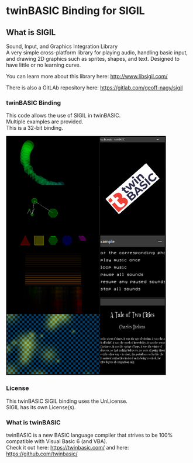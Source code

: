 # twinBASIC Binding for SIGIL


## What is SIGIL

Sound, Input, and Graphics Integration Library  
A very simple cross-platform library for playing audio, handling basic input, and drawing 2D graphics such as sprites, shapes, and text. Designed to have little or no learning curve.

You can learn more about this library here:
http://www.libsigil.com/

There is also a GitLAb repository here:
https://gitlab.com/geoff-nagy/sigil

### twinBASIC Binding
This code allows the use of SIGIL in twinBASIC.  
Multiple examples are provided.  
This is a 32-bit binding.

![screenshot](https://github.com/JazzCoder1/tB_SIGIL/blob/main/screenshots.PNG "Examples")

### License

This twinBASIC SIGIL binding uses the UnLicense.  
SIGIL has its own License(s).


### What is twinBASIC
twinBASIC is a new BASIC language compiler that strives to be 100% compatible with Visual Basic 6 (and VBA).  
Check it out here: https://twinbasic.com/
and here: https://github.com/twinbasic/
